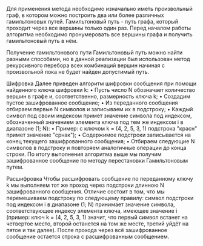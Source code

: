 Для применения метода необходимо изначально иметь произвольный граф, в котором можно построить два или более различных гамильтоновых путей.
Гамильтоновый путь - путь графа, который проходит через все вершины только один раз.
Перед началом работы алгоритма необходимо пронумеровать все вершины графа и получить гамильтоновый путь в нём.

Получение гамильтонового пути
Гамильтоновый путь можно найти разными способами, но в данной реализации был использован метод рекурсивного перебора всех комбинаций вершин начиная с произвольной пока не будет найден допустимый путь.

Шифровка
Далее приведен алгоритм шифровки сообщения при помощи найденного ключа шифровки k:
    • Пусть число N обозначает количество вершин в графе и, соответственно, размерность ключа k;
    • Создадим пустое зашифрованное сообщение;
    • Из переданного сообщения отбираем первые N символов и записываем их в подстроку;
    • Каждый символ под своим индексом  примет значение символа под индексом, обозначенный значением элемента ключа  под тем же индексом i в диапазоне (1; N):
		• Пример: с ключом k = (4, 2, 5, 3, 1) подстрока "красн" примет значение "срнак");
    • Содержимое подстроки записывается на конец текущего зашифрованного сообщения;
    • Отбираем следующие N символов в подстроку и повторяем аналогичные операции до конца строки.
По итогу выполнения алгоритма выше мы получим зашифрованное сообщение по методу перестановки Гамильтоновым путем.

Расшифровка
Чтобы расшифровать сообщение по переданному ключу k мы выполняем тот же проход через подстроки длинною N зашифрованного сообщения.
Отличие состоит в том, что мы перемешиваем подстроку по следующему правилу: символ подстроки под индексом i в диапазоне (1; N) принимает значение символа, соответствующее индексу элемента ключа, имеющее значение i (пример: ключ k = (4, 2, 5, 3, 1) значит, что первый символ встанет на четвертое место, второй останется на том же месте, третий уйдёт на пятое и так далее).
После прохода через всё зашифрованное сообщение остается строка с расшифрованным сообщением.